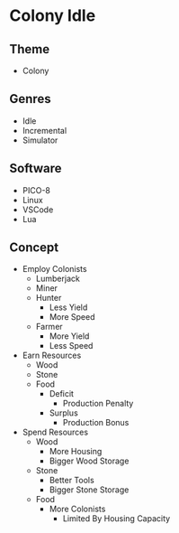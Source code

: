 # Colony Idle
## Theme
- Colony
## Genres
- Idle
- Incremental
- Simulator
## Software
- PICO-8
- Linux
- VSCode
- Lua
## Concept
- Employ Colonists
	- Lumberjack
	- Miner
	- Hunter
		- Less Yield
		- More Speed
	- Farmer
		- More Yield
		- Less Speed
- Earn Resources
	- Wood
	- Stone
	- Food
		- Deficit
			- Production Penalty
		- Surplus
			- Production Bonus
- Spend Resources
	- Wood
		- More Housing
		- Bigger Wood Storage
	- Stone
		- Better Tools
		- Bigger Stone Storage
	- Food
		- More Colonists
			- Limited By Housing Capacity